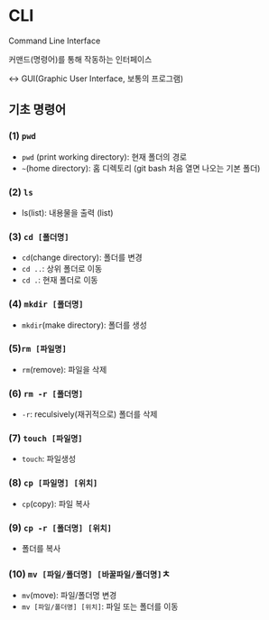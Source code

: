 # CLI

Command Line Interface

커맨드(명령어)를 통해 작동하는 인터페이스

<-> GUI(Graphic User Interface, 보통의 프로그램)



## 기초 명령어

### (1) `pwd`

- `pwd` (print working directory): 현재 폴더의 경로
- `~`(home directory): 홈 디렉토리 (git bash 처음 열면 나오는 기본 폴더)



### (2) `ls`

- ls(list): 내용물을 출력 (list)



### (3) `cd [폴더명]`

- `cd`(change directory): 폴더를 변경
- `cd ..`: 상위 폴더로 이동
- `cd .`: 현재 폴더로 이동



### (4) `mkdir [폴더명]`

-  `mkdir`(make directory): 폴더를 생성



### (5)`rm [파일명]`

- `rm`(remove): 파일을 삭제



### (6) `rm -r [폴더명]`

- `-r`: reculsively(재귀적으로) 폴더를 삭제



### (7) `touch [파일명]`

- `touch`: 파일생성



### (8) `cp [파일명] [위치]`

- `cp`(copy): 파일 복사



### (9) `cp -r [폴더명] [위치]`

- 폴더를 복사



### (10) `mv [파일/폴더명] [바꿀파일/폴더명]`ㅊ

- `mv`(move): 파일/폴더명 변경
- `mv [파일/폴더명] [위치]`: 파일 또는 폴더를 이동